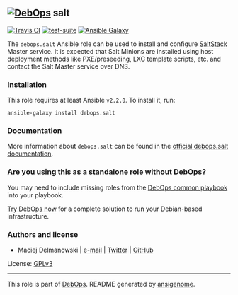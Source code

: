 ## [![DebOps](https://debops.org/images/debops-small.png)](https://debops.org) salt

<!-- This file was generated by Ansigenome. Do not edit this file directly but
     instead have a look at the files in the ./meta/ directory. -->

[![Travis CI](https://img.shields.io/travis/debops/ansible-salt.svg?style=flat)](https://travis-ci.org/debops/ansible-salt)
[![test-suite](https://img.shields.io/badge/test--suite-ansible--salt-blue.svg?style=flat)](https://github.com/debops/test-suite/tree/master/ansible-salt/)
[![Ansible Galaxy](https://img.shields.io/badge/galaxy-debops.salt-660198.svg?style=flat)](https://galaxy.ansible/com/debops/salt)


The `debops.salt` Ansible role can be used to install and configure
[SaltStack](https://saltstack.com/) Master service. It is expected that Salt
Minions are installed using host deployment methods like PXE/preseeding, LXC
template scripts, etc. and contact the Salt Master service over DNS.

### Installation

This role requires at least Ansible `v2.2.0`. To install it, run:

```Shell
ansible-galaxy install debops.salt
```

### Documentation

More information about `debops.salt` can be found in the
[official debops.salt documentation](https://docs.debops.org/en/latest/ansible/roles/ansible-salt/docs/).



### Are you using this as a standalone role without DebOps?

You may need to include missing roles from the [DebOps common
playbook](https://github.com/debops/debops-playbooks/blob/master/playbooks/common.yml)
into your playbook.

[Try DebOps now](https://debops.org/) for a complete solution to run your Debian-based infrastructure.





### Authors and license

- Maciej Delmanowski | [e-mail](mailto:drybjed@gmail.com) | [Twitter](https://twitter.com/drybjed) | [GitHub](https://github.com/drybjed)

License: [GPLv3](https://tldrlegal.com/license/gnu-general-public-license-v3-%28gpl-3%29)

***

This role is part of [DebOps](https://debops.org/). README generated by [ansigenome](https://github.com/nickjj/ansigenome/).

